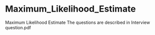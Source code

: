 # Maximum_Likelihood_Estimate
Maximum Likelihood Estimate 
The questions are described in Interview question.pdf
